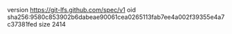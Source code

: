 version https://git-lfs.github.com/spec/v1
oid sha256:9580c853902b6dabeae90061cea0265113fab7ee4a002f39355e4a7c37381fed
size 2414
